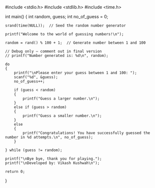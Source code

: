 #include <stdio.h>
#include <stdlib.h>
#include <time.h>

int main()
{
    int random, guess;
    int no_of_guess = 0;

    srand(time(NULL));  // Seed the random number generator

    printf("Welcome to the world of guessing numbers!\n");

    random = rand() % 100 + 1;  // Generate number between 1 and 100

    // Debug only – comment out in final version
    // printf("Number generated is: %d\n", random);

    do
    {
        printf("\nPlease enter your guess between 1 and 100: ");
        scanf("%d", &guess);
        no_of_guess++;

        if (guess < random)
        {
            printf("Guess a larger number.\n");
        }
        else if (guess > random)
        {
            printf("Guess a smaller number.\n");
        }
        else
        {
            printf("Congratulations! You have successfully guessed the number in %d attempts.\n", no_of_guess);
        }

    } while (guess != random);

    printf("\nBye bye, thank you for playing.");
    printf("\nDeveloped by: Vikash Kushwah\n");

    return 0;
}
